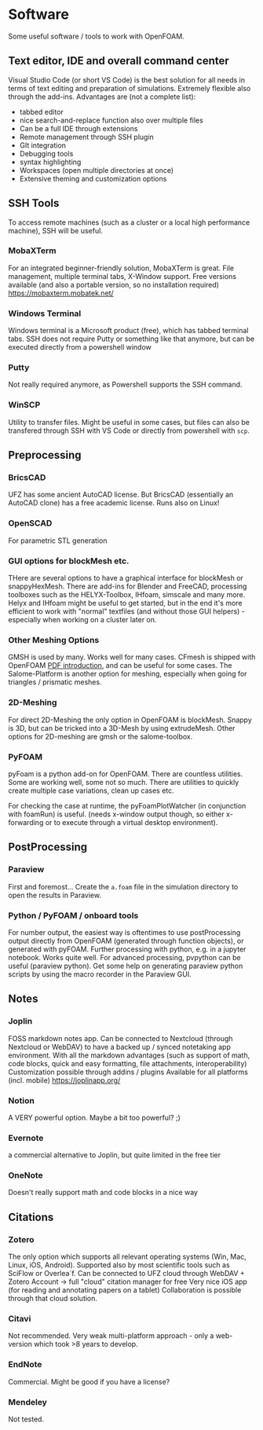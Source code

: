 # Software
Some useful software / tools to work with OpenFOAM.

## Text editor, IDE and overall command center
Visual Studio Code (or short VS Code) is the best solution for all needs in terms of text editing and preparation of simulations. Extremely flexible also through the add-ins. Advantages are (not a complete list):
- tabbed editor
- nice search-and-replace function also over multiple files
- Can be a full IDE through extensions 
- Remote management through SSH plugin
- GIt integration
- Debugging tools
- syntax highlighting
- Workspaces (open multiple directories at once)
- Extensive theming and customization options

## SSH Tools
To access remote machines (such as a cluster or a local high performance machine), SSH will be useful.

### MobaXTerm
For an integrated beginner-friendly solution, MobaXTerm is great. File management, multiple terminal tabs, X-Window support. Free versions available (and also a portable version, so no installation required)
https://mobaxterm.mobatek.net/

### Windows Terminal
Windows terminal is a Microsoft product (free), which has tabbed terminal tabs. SSH does not require Putty or something like that anymore, but can be executed directly from a powershell window

### Putty
Not really required anymore, as Powershell supports the SSH command.

### WinSCP
Utility to transfer files. Might be useful in some cases, but files can also be transfered through SSH with VS Code or directly from powershell with `scp`.


## Preprocessing
### BricsCAD
UFZ has some ancient AutoCAD license. But BricsCAD (essentially an AutoCAD clone) has a free academic license. Runs also on Linux!

### OpenSCAD
For parametric STL generation

### GUI options for blockMesh etc.
THere are several options to have a graphical interface for blockMesh or snappyHexMesh. There are add-ins for Blender and FreeCAD, processing toolboxes such as the HELYX-Toolbox, IHfoam, simscale and many more. Helyx and IHfoam might be useful to get started, but in the end it's more efficient to work with "normal" textfiles (and without those GUI helpers) - especially when working on a cluster later on.

### Other Meshing Options
GMSH is used by many. Works well for many cases. CFmesh is shipped with OpenFOAM [PDF introduction](:/b44a121c6d6a4134a4f681ce19a03138), and can be useful for some cases.
The Salome-Platform is another option for meshing, especially when going for triangles / prismatic meshes.

### 2D-Meshing
For direct 2D-Meshing the only option in OpenFOAM is blockMesh. Snappy is 3D, but can be tricked into a 3D-Mesh by using extrudeMesh.
Other options for 2D-meshing are gmsh or the salome-toolbox.


### PyFOAM
pyFoam is a python add-on for OpenFOAM. There are countless utilities. Some are working well, some not so much. There are utilities to quickly create multiple case variations, clean up cases etc. 

For checking the case at runtime, the pyFoamPlotWatcher (in conjunction with foamRun) is useful. (needs x-window output though, so either x-forwarding or to execute through a virtual desktop environment).


## PostProcessing
### Paraview
First and foremost... Create the `a.foam` file in the simulation directory to open the results in Paraview. 

### Python / PyFOAM / onboard tools
For number output, the easiest way is oftentimes to use postProcessing output directly from OpenFOAM (generated through function objects), or generated with pyFOAM. Further processing with python, e.g. in a jupyter notebook.
Works quite well. For advanced processing, pvpython can be useful (paraview python). Get some help on generating paraview python scripts by using the macro recorder in the Paraview GUI.

## Notes
### Joplin
FOSS markdown notes app. Can be connected to Nextcloud (through Nextcloud or WebDAV) to have a backed up / synced notetaking app environment.
With all the markdown advantages (such as support of math, code blocks, quick and easy formatting, file attachments, interoperability)
Customization possible through addins / plugins
Available for all platforms (incl. mobile)
https://joplinapp.org/

### Notion
A VERY powerful option. Maybe a bit too powerful? ;)

### Evernote
a commercial alternative to Joplin, but quite limited in the free tier

### OneNote
Doesn't really support math and code blocks in a nice way

## Citations
### Zotero
The only option which supports all relevant operating systems (Win, Mac, Linux, iOS, Android).
Supported also by most scientific tools such as SciFlow or Overlea´f.
Can be connected to UFZ cloud through WebDAV + Zotero Account -> full "cloud" citation manager for free
Very nice iOS app (for reading and annotating papers on a tablet)
Collaboration is possible through that cloud solution.

### Citavi
Not recommended. Very weak multi-platform approach - only a web-version which took >8 years to develop. 

### EndNote
Commercial. Might be good if you have a license?

### Mendeley
Not tested.


